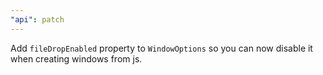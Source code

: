 ```yaml
---
"api": patch
---
```


Add `fileDropEnabled` property to `WindowOptions` so you can now disable it when creating windows from js.
